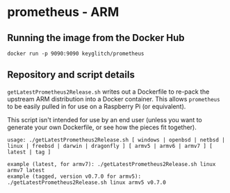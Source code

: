 # prometheus - ARM

## Running the image from the Docker Hub

	docker run -p 9090:9090 keyglitch/prometheus
	
## Repository and script details

`getLatestPrometheus2Release.sh` writes out a Dockerfile to re-pack the upstream ARM distribution into a Docker container. This allows `prometheus` to be easily pulled in for use on a Raspberry Pi (or equivalent).

This script isn't intended for use by an end user (unless you want to generate your own Dockerfile, or see how the pieces fit together).

	usage: ./getLatestPrometheus2Release.sh [ windows | openbsd | netbsd | linux | freebsd | darwin | dragonfly ] [ armv5 | armv6 | armv7 ] [ latest | tag ]

	example (latest, for armv7): ./getLatestPrometheus2Release.sh linux armv7 latest
	example (tagged, version v0.7.0 for armv5): ./getLatestPrometheus2Release.sh linux armv5 v0.7.0

